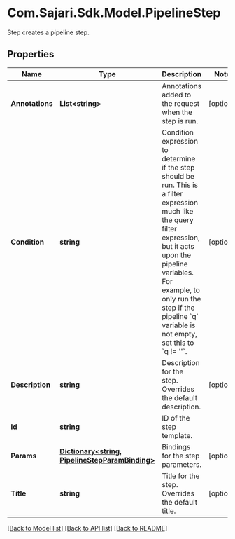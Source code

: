 # Com.Sajari.Sdk.Model.PipelineStep
Step creates a pipeline step.

## Properties

Name | Type | Description | Notes
------------ | ------------- | ------------- | -------------
**Annotations** | **List&lt;string&gt;** | Annotations added to the request when the step is run. | [optional] 
**Condition** | **string** | Condition expression to determine if the step should be run.  This is a filter expression much like the query filter expression, but it acts upon the pipeline variables.  For example, to only run the step if the pipeline &#x60;q&#x60; variable is not empty, set this to &#x60;q !&#x3D; &#39;&#39;&#x60;. | [optional] 
**Description** | **string** | Description for the step. Overrides the default description. | [optional] 
**Id** | **string** | ID of the step template. | 
**Params** | [**Dictionary&lt;string, PipelineStepParamBinding&gt;**](PipelineStepParamBinding.md) | Bindings for the step parameters. | [optional] 
**Title** | **string** | Title for the step. Overrides the default title. | [optional] 

[[Back to Model list]](../README.md#documentation-for-models) [[Back to API list]](../README.md#documentation-for-api-endpoints) [[Back to README]](../README.md)

